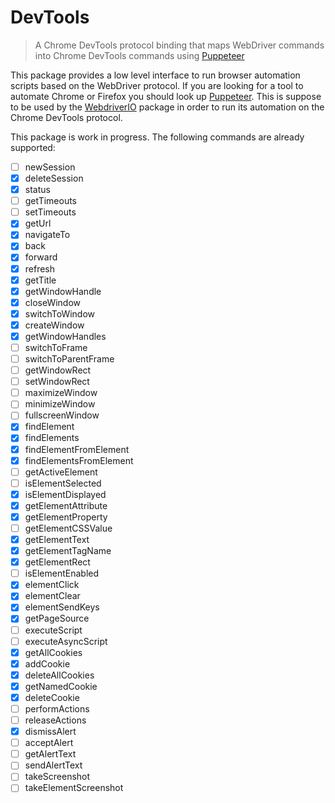 DevTools
========

> A Chrome DevTools protocol binding that maps WebDriver commands into Chrome DevTools commands using [Puppeteer](https://www.npmjs.com/package/puppeteer)

This package provides a low level interface to run browser automation scripts based on the WebDriver protocol. If you are looking for a tool to automate Chrome or Firefox you should look up [Puppeteer](https://www.npmjs.com/package/puppeteer). This is suppose to be used by the [WebdriverIO](https://webdriver.io/) package in order to run its automation on the Chrome DevTools protocol.

This package is work in progress. The following commands are already supported:

- [ ] newSession
- [x] deleteSession
- [x] status
- [ ] getTimeouts
- [ ] setTimeouts
- [x] getUrl
- [x] navigateTo
- [x] back
- [x] forward
- [x] refresh
- [x] getTitle
- [x] getWindowHandle
- [x] closeWindow
- [x] switchToWindow
- [x] createWindow
- [x] getWindowHandles
- [ ] switchToFrame
- [ ] switchToParentFrame
- [ ] getWindowRect
- [ ] setWindowRect
- [ ] maximizeWindow
- [ ] minimizeWindow
- [ ] fullscreenWindow
- [x] findElement
- [x] findElements
- [x] findElementFromElement
- [x] findElementsFromElement
- [ ] getActiveElement
- [ ] isElementSelected
- [x] isElementDisplayed
- [x] getElementAttribute
- [x] getElementProperty
- [ ] getElementCSSValue
- [x] getElementText
- [x] getElementTagName
- [x] getElementRect
- [ ] isElementEnabled
- [x] elementClick
- [x] elementClear
- [x] elementSendKeys
- [x] getPageSource
- [ ] executeScript
- [ ] executeAsyncScript
- [x] getAllCookies
- [x] addCookie
- [x] deleteAllCookies
- [x] getNamedCookie
- [x] deleteCookie
- [ ] performActions
- [ ] releaseActions
- [x] dismissAlert
- [ ] acceptAlert
- [ ] getAlertText
- [ ] sendAlertText
- [ ] takeScreenshot
- [ ] takeElementScreenshot
